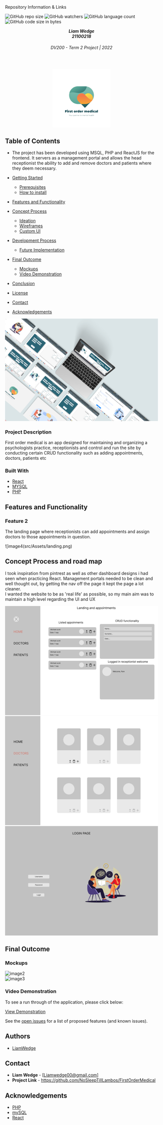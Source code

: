 Repository Information & Links
<br />

![GitHub repo size](https://img.shields.io/github/repo-size/MikeMaynard14/termoneexample)
![GitHub watchers](https://img.shields.io/github/watchers/MikeMaynard14/termoneexample)
![GitHub language count](https://img.shields.io/github/languages/count/MikeMaynard14/termoneexample)
![GitHub code size in bytes](https://img.shields.io/github/languages/code-size/MikeMaynard14/termoneexample)

<!-- HEADER SECTION -->
<h5 align="center" style="padding:0;margin:0;">Liam Wedge</h5>
<h5 align="center" style="padding:0;margin:0;">21100218</h5>
<h6 align="center">DV200 - Term 2 Project | 2022</h6>
</br>
<p align="center">
<img src="src/Assets/ProjectLogo1.png" alt="App Logo" width="190" height="190">
    
</p>
<!-- TABLE OF CONTENTS -->

## Table of Contents

- The project has been developed using MSQL, PHP and ReactJS for the frontend. It servers as a management portal and allows the head receptionist the ability to add and remove doctors and patients where they deem necessary.

- [Getting Started](#getting-started)
  - [Prerequisites](#prerequisites)
  - [How to install](#how-to-install)
- [Features and Functionality](#features-and-functionality)
- [Concept Process](#concept-process)
  - [Ideation](#ideation)
  - [Wireframes](#wireframes)
  - [Custom UI](#user-flow)
- [Development Process](#development-process)

  - [Future Implementation](#peer-reviews)

- [Final Outcome](#final-outcome)
  - [Mockups](#mockups)
  - [Video Demonstration](#video-demonstration)
- [Conclusion](#conclusion)
- [License](#license)
- [Contact](21100218@virtualwindow.co.za)
- [Acknowledgements](#acknowledgements)

<!-- header image of project -->

![image1](src/Assets/DisplayAllScreens.png)

### Project Description

First order medical is an app designed for maintaining and organizing a psychologists practice, receptionists and control and run the site by conducting certain CRUD functionality such as adding appointments, doctors, patients etc

### Built With

- [React](https://reactjs.org/)
- [MYSQL](https://dev.mysql.com/doc/)
- [PHP](https://www.php.net/docs.php)

<!-- GETTING STARTED -->
<!-- Make sure to add appropriate information about what pre requesite technologies the user would need and also the steps to install your project on their own machines -->

## Features and Functionality

### Feature 2

The landing page where receptionists can add appointments and assign doctors to those appointments in question.

![image4(src/Assets/landing.png)

## Concept Process and road map

I took inspiration from pintrest as well as other dashboard designs i had seen when practicing React. Management portals needed to be
clean and well thought out, by getting the nav off the page it kept the page a lot cleaner.
<br/>
I wanted the website to be as 'real life' as possible, so my main aim was to maintain a high level regarding the UI and UX

![image4](src/Assets/wireframe1.png)
![image4](src/Assets/wireframe2.png)
![image4](src/Assets/wireframe3.png)

## Final Outcome

### Mockups

![image2](src/Assets/LoginPage.png)
<br>
![image3](src/Assets/registerPage.png)

<!-- VIDEO DEMONSTRATION -->

### Video Demonstration

To see a run through of the application, please click below:

[View Demonstration](https://drive.google.com/drive/folders/1bHFGq7nIGPdDqJGrCNNCiSqTUyPk-h7F)

See the [open issues](https://github.com/NoSleepTillLambos/FirstOrderMedical/issues) for a list of proposed features (and known issues).

<!-- AUTHORS -->

## Authors

- [LiamWedge](https://github.com/NoSleepTillLambos)

<!-- LICENSE -->

## Contact

- **Liam Wedge** - [Liamwedge00@gmail.com]
- **Project Link** - https://github.com/NoSleepTillLambos/FirstOrderMedical

<!-- ACKNOWLEDGEMENTS -->

## Acknowledgements

<!-- all resources that you used and Acknowledgements here -->

- [PHP](https://www.php.net/)
- [mySQL](https://www.mysql.com/)
- [React](https://reactjs.org/)
